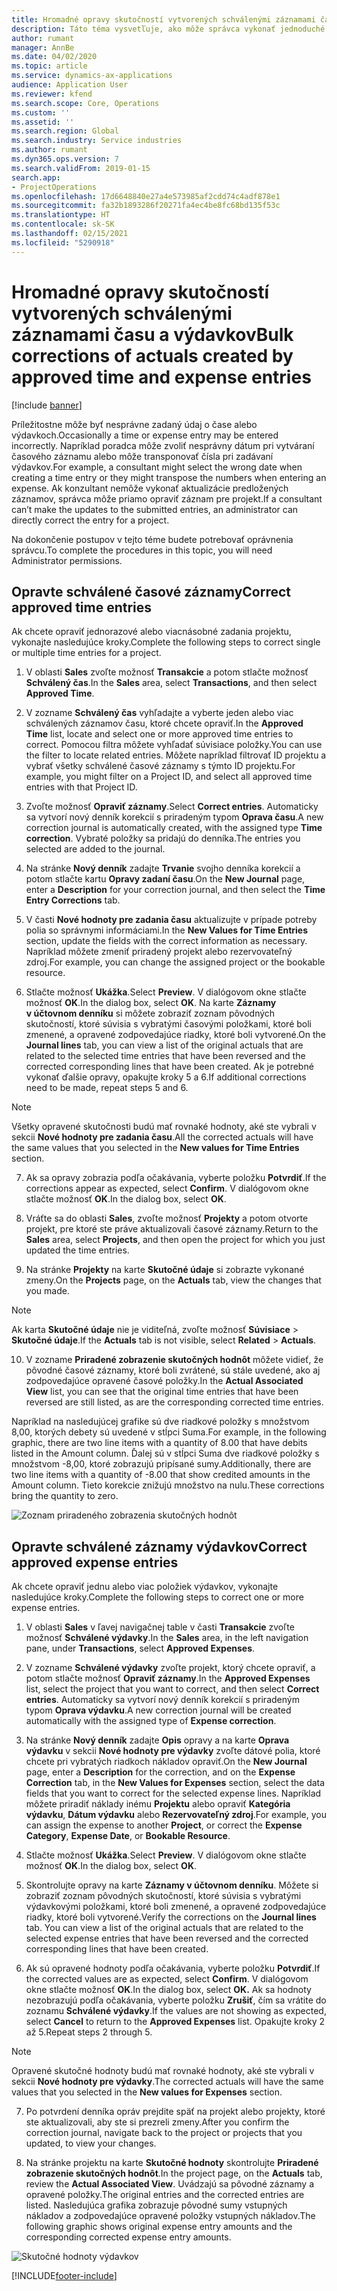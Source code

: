 ```yaml
---
title: Hromadné opravy skutočností vytvorených schválenými záznamami času a výdavkov
description: Táto téma vysvetľuje, ako môže správca vykonať jednoduché alebo hromadné opravy predtým schválených položiek času alebo výdavkov, ak fakturácia nie je dokončená.
author: rumant
manager: AnnBe
ms.date: 04/02/2020
ms.topic: article
ms.service: dynamics-ax-applications
audience: Application User
ms.reviewer: kfend
ms.search.scope: Core, Operations
ms.custom: ''
ms.assetid: ''
ms.search.region: Global
ms.search.industry: Service industries
ms.author: rumant
ms.dyn365.ops.version: 7
ms.search.validFrom: 2019-01-15
search.app:
- ProjectOperations
ms.openlocfilehash: 17d6648840e27a4e573985af2cdd74c4adf878e1
ms.sourcegitcommit: fa32b1893286f20271fa4ec4be8fc68bd135f53c
ms.translationtype: HT
ms.contentlocale: sk-SK
ms.lasthandoff: 02/15/2021
ms.locfileid: "5290918"
---
```

# <a name="bulk-corrections-of-actuals-created-by-approved-time-and-expense-entries"></a><span data-ttu-id="9815c-103">Hromadné opravy skutočností vytvorených schválenými záznamami času a výdavkov</span><span class="sxs-lookup"><span data-stu-id="9815c-103">Bulk corrections of actuals created by approved time and expense entries</span></span>

[!include [banner](../includes/psa-now-project-operations.md)]

<span data-ttu-id="9815c-104">Príležitostne môže byť nesprávne zadaný údaj o čase alebo výdavkoch.</span><span class="sxs-lookup"><span data-stu-id="9815c-104">Occasionally a time or expense entry may be entered incorrectly.</span></span> <span data-ttu-id="9815c-105">Napríklad poradca môže zvoliť nesprávny dátum pri vytváraní časového záznamu alebo môže transponovať čísla pri zadávaní výdavkov.</span><span class="sxs-lookup"><span data-stu-id="9815c-105">For example, a consultant might select the wrong date when creating a time entry or they might transpose the numbers when entering an expense.</span></span> <span data-ttu-id="9815c-106">Ak konzultant nemôže vykonať aktualizácie predložených záznamov, správca môže priamo opraviť záznam pre projekt.</span><span class="sxs-lookup"><span data-stu-id="9815c-106">If a consultant can’t make the updates to the submitted entries, an administrator can directly correct the entry for a project.</span></span>

<span data-ttu-id="9815c-107">Na dokončenie postupov v tejto téme budete potrebovať oprávnenia správcu.</span><span class="sxs-lookup"><span data-stu-id="9815c-107">To complete the procedures in this topic, you will need Administrator permissions.</span></span>

## <a name="correct-approved-time-entries"></a><span data-ttu-id="9815c-108">Opravte schválené časové záznamy</span><span class="sxs-lookup"><span data-stu-id="9815c-108">Correct approved time entries</span></span>     

<span data-ttu-id="9815c-109">Ak chcete opraviť jednorazové alebo viacnásobné zadania projektu, vykonajte nasledujúce kroky.</span><span class="sxs-lookup"><span data-stu-id="9815c-109">Complete the following steps to correct single or multiple time entries for a project.</span></span>

1. <span data-ttu-id="9815c-110">V oblasti **Sales** zvoľte možnosť **Transakcie** a potom stlačte možnosť **Schválený čas**.</span><span class="sxs-lookup"><span data-stu-id="9815c-110">In the **Sales** area, select **Transactions**, and then select **Approved Time**.</span></span> 

2. <span data-ttu-id="9815c-111">V zozname **Schválený čas** vyhľadajte a vyberte jeden alebo viac schválených záznamov času, ktoré chcete opraviť.</span><span class="sxs-lookup"><span data-stu-id="9815c-111">In the **Approved Time** list, locate and select one or more approved time entries to correct.</span></span> <span data-ttu-id="9815c-112">Pomocou filtra môžete vyhľadať súvisiace položky.</span><span class="sxs-lookup"><span data-stu-id="9815c-112">You can use the filter to locate related entries.</span></span> <span data-ttu-id="9815c-113">Môžete napríklad filtrovať ID projektu a vybrať všetky schválené časové záznamy s týmto ID projektu.</span><span class="sxs-lookup"><span data-stu-id="9815c-113">For example, you might filter on a Project ID, and select all approved time entries with that Project ID.</span></span>

3. <span data-ttu-id="9815c-114">Zvoľte možnosť **Opraviť záznamy**.</span><span class="sxs-lookup"><span data-stu-id="9815c-114">Select **Correct entries**.</span></span> <span data-ttu-id="9815c-115">Automaticky sa vytvorí nový denník korekcií s priradeným typom **Oprava času**.</span><span class="sxs-lookup"><span data-stu-id="9815c-115">A new correction journal is automatically created, with the assigned type **Time correction**.</span></span> <span data-ttu-id="9815c-116">Vybraté položky sa pridajú do denníka.</span><span class="sxs-lookup"><span data-stu-id="9815c-116">The entries you selected are added to the journal.</span></span> 

4. <span data-ttu-id="9815c-117">Na stránke **Nový denník** zadajte **Trvanie** svojho denníka korekcií a potom stlačte kartu **Opravy zadaní času**.</span><span class="sxs-lookup"><span data-stu-id="9815c-117">On the **New Journal** page, enter a **Description** for your correction journal, and then select the **Time Entry Corrections** tab.</span></span>  
5. <span data-ttu-id="9815c-118">V časti **Nové hodnoty pre zadania času** aktualizujte v prípade potreby polia so správnymi informáciami.</span><span class="sxs-lookup"><span data-stu-id="9815c-118">In the **New Values for Time Entries** section, update the fields with the correct information as necessary.</span></span> <span data-ttu-id="9815c-119">Napríklad môžete zmeniť priradený projekt alebo rezervovateľný zdroj.</span><span class="sxs-lookup"><span data-stu-id="9815c-119">For example, you can change the assigned project or the bookable resource.</span></span>

6. <span data-ttu-id="9815c-120">Stlačte možnosť **Ukážka**.</span><span class="sxs-lookup"><span data-stu-id="9815c-120">Select **Preview**.</span></span> <span data-ttu-id="9815c-121">V dialógovom okne stlačte možnosť **OK**.</span><span class="sxs-lookup"><span data-stu-id="9815c-121">In the dialog box, select **OK**.</span></span> <span data-ttu-id="9815c-122">Na karte **Záznamy v účtovnom denníku** si môžete zobraziť zoznam pôvodných skutočností, ktoré súvisia s vybratými časovými položkami, ktoré boli zmenené, a opravené zodpovedajúce riadky, ktoré boli vytvorené.</span><span class="sxs-lookup"><span data-stu-id="9815c-122">On the **Journal lines** tab, you can view a list of the original actuals that are related to the selected time entries that have been reversed and the corrected corresponding lines that have been created.</span></span> <span data-ttu-id="9815c-123">Ak je potrebné vykonať ďalšie opravy, opakujte kroky 5 a 6.</span><span class="sxs-lookup"><span data-stu-id="9815c-123">If additional corrections need to be made, repeat steps 5 and 6.</span></span> 

> [!NOTE]
> <span data-ttu-id="9815c-124">Všetky opravené skutočnosti budú mať rovnaké hodnoty, aké ste vybrali v sekcii **Nové hodnoty pre zadania času**.</span><span class="sxs-lookup"><span data-stu-id="9815c-124">All the corrected actuals will have the same values that you selected in the **New values for Time Entries** section.</span></span>

7. <span data-ttu-id="9815c-125">Ak sa opravy zobrazia podľa očakávania, vyberte položku **Potvrdiť**.</span><span class="sxs-lookup"><span data-stu-id="9815c-125">If the corrections appear as expected, select **Confirm**.</span></span> <span data-ttu-id="9815c-126">V dialógovom okne stlačte možnosť **OK**.</span><span class="sxs-lookup"><span data-stu-id="9815c-126">In the dialog box, select **OK**.</span></span>

8. <span data-ttu-id="9815c-127">Vráťte sa do oblasti **Sales**, zvoľte možnosť **Projekty** a potom otvorte projekt, pre ktoré ste práve aktualizovali časové záznamy.</span><span class="sxs-lookup"><span data-stu-id="9815c-127">Return to the **Sales** area, select **Projects**, and then open the project for which you just updated the time entries.</span></span> 

9. <span data-ttu-id="9815c-128">Na stránke **Projekty** na karte **Skutočné údaje** si zobrazte vykonané zmeny.</span><span class="sxs-lookup"><span data-stu-id="9815c-128">On the **Projects** page, on the **Actuals** tab, view the changes that you made.</span></span> 

> [!NOTE]
> <span data-ttu-id="9815c-129">Ak karta **Skutočné údaje** nie je viditeľná, zvoľte možnosť **Súvisiace** > **Skutočné údaje**.</span><span class="sxs-lookup"><span data-stu-id="9815c-129">If the **Actuals** tab is not visible, select **Related** > **Actuals**.</span></span>  

10. <span data-ttu-id="9815c-130">V zozname **Priradené zobrazenie skutočných hodnôt** môžete vidieť, že pôvodné časové záznamy, ktoré boli zvrátené, sú stále uvedené, ako aj zodpovedajúce opravené časové položky.</span><span class="sxs-lookup"><span data-stu-id="9815c-130">In the **Actual Associated View** list, you can see that the original time entries that have been reversed are still listed, as are the corresponding corrected time entries.</span></span> 

<span data-ttu-id="9815c-131">Napríklad na nasledujúcej grafike sú dve riadkové položky s množstvom 8,00, ktorých debety sú uvedené v stĺpci Suma.</span><span class="sxs-lookup"><span data-stu-id="9815c-131">For example, in the following graphic, there are two line items with a quantity of 8.00 that have debits listed in the Amount column.</span></span> <span data-ttu-id="9815c-132">Ďalej sú v stĺpci Suma dve riadkové položky s množstvom -8,00, ktoré zobrazujú pripísané sumy.</span><span class="sxs-lookup"><span data-stu-id="9815c-132">Additionally, there are two line items with a quantity of -8.00 that show credited amounts in the Amount column.</span></span> <span data-ttu-id="9815c-133">Tieto korekcie znižujú množstvo na nulu.</span><span class="sxs-lookup"><span data-stu-id="9815c-133">These corrections bring the quantity to zero.</span></span>

![Zoznam priradeného zobrazenia skutočných hodnôt](https://github.com/MicrosoftDocs/dynamics-365-customer-engagement-pr/blob/bulk-corrections-actuals-created-by-approved-time-expense-entries.md/time-actuals.png)
 
## <a name="correct-approved-expense-entries"></a><span data-ttu-id="9815c-135">Opravte schválené záznamy výdavkov</span><span class="sxs-lookup"><span data-stu-id="9815c-135">Correct approved expense entries</span></span>

<span data-ttu-id="9815c-136">Ak chcete opraviť jednu alebo viac položiek výdavkov, vykonajte nasledujúce kroky.</span><span class="sxs-lookup"><span data-stu-id="9815c-136">Complete the following steps to correct one or more expense entries.</span></span> 

1. <span data-ttu-id="9815c-137">V oblasti **Sales** v ľavej navigačnej table v časti **Transakcie** zvoľte možnosť **Schválené výdavky**.</span><span class="sxs-lookup"><span data-stu-id="9815c-137">In the **Sales** area, in the left navigation pane, under **Transactions**, select **Approved Expenses**.</span></span>

2. <span data-ttu-id="9815c-138">V zozname **Schválené výdavky** zvoľte projekt, ktorý chcete opraviť, a potom stlačte možnosť **Opraviť záznamy**.</span><span class="sxs-lookup"><span data-stu-id="9815c-138">In the **Approved Expenses** list, select the project that you want to correct, and then select **Correct entries**.</span></span> <span data-ttu-id="9815c-139">Automaticky sa vytvorí nový denník korekcií s priradeným typom **Oprava výdavku**.</span><span class="sxs-lookup"><span data-stu-id="9815c-139">A new correction journal will be created automatically with the assigned type of **Expense correction**.</span></span> 

3. <span data-ttu-id="9815c-140">Na stránke **Nový denník** zadajte **Opis** opravy a na karte **Oprava výdavku** v sekcii **Nové hodnoty pre výdavky** zvoľte dátové polia, ktoré chcete pri vybratých riadkoch nákladov opraviť.</span><span class="sxs-lookup"><span data-stu-id="9815c-140">On the **New Journal** page, enter a **Description** for the correction, and on the **Expense Correction** tab, in the **New Values for Expenses** section, select the data fields that you want to correct for the selected expense lines.</span></span> <span data-ttu-id="9815c-141">Napríklad môžete priradiť náklady inému **Projektu** alebo opraviť **Kategória výdavku**, **Dátum výdavku** alebo **Rezervovateľný zdroj**.</span><span class="sxs-lookup"><span data-stu-id="9815c-141">For example, you can assign the expense to another **Project**, or correct the **Expense Category**, **Expense Date**, or **Bookable Resource**.</span></span>

4. <span data-ttu-id="9815c-142">Stlačte možnosť **Ukážka**.</span><span class="sxs-lookup"><span data-stu-id="9815c-142">Select **Preview**.</span></span> <span data-ttu-id="9815c-143">V dialógovom okne stlačte možnosť **OK**.</span><span class="sxs-lookup"><span data-stu-id="9815c-143">In the dialog box, select **OK**.</span></span> 

5. <span data-ttu-id="9815c-144">Skontrolujte opravy na karte **Záznamy v účtovnom denníku**. Môžete si zobraziť zoznam pôvodných skutočností, ktoré súvisia s vybratými výdavkovými položkami, ktoré boli zmenené, a opravené zodpovedajúce riadky, ktoré boli vytvorené.</span><span class="sxs-lookup"><span data-stu-id="9815c-144">Verify the corrections on the **Journal lines** tab. You can view a list of the original actuals that are related to the selected expense entries that have been reversed and the corrected corresponding lines that have been created.</span></span>

6. <span data-ttu-id="9815c-145">Ak sú opravené hodnoty podľa očakávania, vyberte položku **Potvrdiť**.</span><span class="sxs-lookup"><span data-stu-id="9815c-145">If the corrected values are as expected, select **Confirm**.</span></span> <span data-ttu-id="9815c-146">V dialógovom okne stlačte možnosť **OK**.</span><span class="sxs-lookup"><span data-stu-id="9815c-146">In the dialog box, select **OK.**</span></span> <span data-ttu-id="9815c-147">Ak sa hodnoty nezobrazujú podľa očakávania, vyberte položku **Zrušiť**, čím sa vrátite do zoznamu **Schválené výdavky**.</span><span class="sxs-lookup"><span data-stu-id="9815c-147">If the values are not showing as expected, select **Cancel** to return to the **Approved Expenses** list.</span></span> <span data-ttu-id="9815c-148">Opakujte kroky 2 až 5.</span><span class="sxs-lookup"><span data-stu-id="9815c-148">Repeat steps 2 through 5.</span></span> 

> [!NOTE]
> <span data-ttu-id="9815c-149">Opravené skutočné hodnoty budú mať rovnaké hodnoty, aké ste vybrali v sekcii **Nové hodnoty pre výdavky**.</span><span class="sxs-lookup"><span data-stu-id="9815c-149">The corrected actuals will have the same values that you selected in the **New values for Expenses** section.</span></span>

7. <span data-ttu-id="9815c-150">Po potvrdení denníka opráv prejdite späť na projekt alebo projekty, ktoré ste aktualizovali, aby ste si prezreli zmeny.</span><span class="sxs-lookup"><span data-stu-id="9815c-150">After you confirm the correction journal, navigate back to the project or projects that you updated, to view your changes.</span></span>  

8. <span data-ttu-id="9815c-151">Na stránke projektu na karte **Skutočné hodnoty** skontrolujte **Priradené zobrazenie skutočných hodnôt**.</span><span class="sxs-lookup"><span data-stu-id="9815c-151">In the project page, on the **Actuals** tab, review the **Actual Associated View**.</span></span> <span data-ttu-id="9815c-152">Uvádzajú sa pôvodné záznamy a opravené položky.</span><span class="sxs-lookup"><span data-stu-id="9815c-152">The original entries and the corrected entries are listed.</span></span> <span data-ttu-id="9815c-153">Nasledujúca grafika zobrazuje pôvodné sumy vstupných nákladov a zodpovedajúce opravené položky vstupných nákladov.</span><span class="sxs-lookup"><span data-stu-id="9815c-153">The following graphic shows original expense entry amounts and the corresponding corrected expense entry amounts.</span></span> 

![Skutočné hodnoty výdavkov](https://user-images.githubusercontent.com/60806505/77122219-4cd52900-69fa-11ea-8349-ccd2ffebf640.png)


[!INCLUDE[footer-include](../includes/footer-banner.md)]